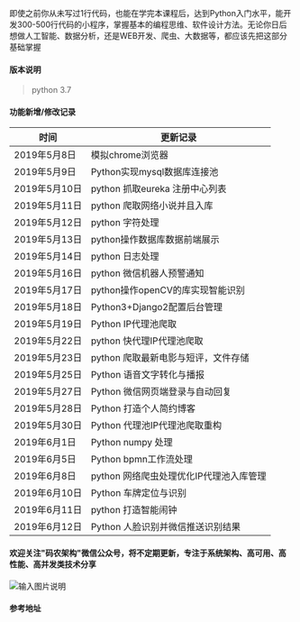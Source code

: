 即使之前你从未写过1行代码，也能在学完本课程后，达到Python入门水平，能开发300-500行代码的小程序，掌握基本的编程思维、软件设计方法。无论你日后想做人工智能、数据分析，还是WEB开发、爬虫、大数据等，都应该先把这部分基础掌握
#### 版本说明
> python 3.7

#### 功能新增/修改记录
| 时间   |   更新记录 |
| -- | -- |
|2019年5月8日  | 模拟chrome浏览器                         |
|2019年5月9日  | Python实现mysql数据库连接池              |
|2019年5月10日 | python 抓取eureka 注册中心列表           |
|2019年5月11日 | python 爬取网络小说并且入库              |
|2019年5月12日 | python 字符处理                          |
|2019年5月13日 | python操作数据库数据前端展示             |
|2019年5月14日 | python 日志处理                          |
|2019年5月16日 | python 微信机器人预警通知                |
|2019年5月17日 | python操作openCV的库实现智能识别         |
|2019年5月18日 | Python3+Django2配置后台管理              |
|2019年5月19日 | Python IP代理池爬取                      |
|2019年5月22日 | python 快代理IP代理池爬取                |
|2019年5月23日 | python 爬取最新电影与短评，文件存储      |
|2019年5月25日 | Python 语音文字转化与播报                |
|2019年5月27日 | Python 微信网页端登录与自动回复          |
|2019年5月28日 | Python 打造个人简约博客                  |
|2019年5月30日 | Python 代理池IP代理池爬取重构            |
|2019年6月1日  | Python numpy 处理                        |
|2019年6月5日  | Python bpmn工作流处理                    |
|2019年6月8日  | python 网络爬虫处理优化IP代理池入库管理  |
|2019年6月10日 | Python 车牌定位与识别                    |
|2019年6月11日 | python 打造智能闹钟                      |
|2019年6月12日 | Python 人脸识别并微信推送识别结果        |

####  欢迎关注"码农架构"微信公众号，将不定期更新，专注于系统架构、高可用、高性能、高并发类技术分享
![输入图片说明](https://images.gitee.com/uploads/images/2019/0518/141536_4ab2eecb_1468963.png "屏幕截图.png")

#### 参考地址
